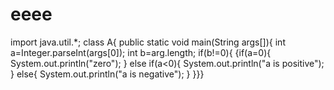 # eeee
import java.util.*;
class A{
public static void main(String args[]){
int a=Integer.parseInt(args[0]);
int b=arg.length;
if(b!=0){
{if(a=0){
System.out.println("zero");
}
else if(a<0){
System.out.println("a is positive");
}
else{
System.out.println("a is negative");
}
}}}
